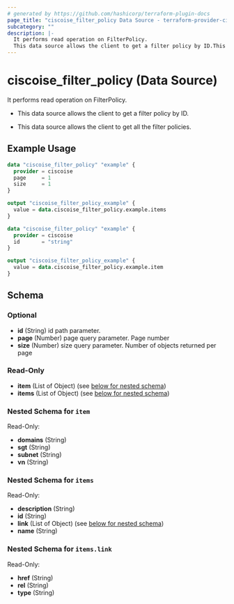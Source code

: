 ```yaml
---
# generated by https://github.com/hashicorp/terraform-plugin-docs
page_title: "ciscoise_filter_policy Data Source - terraform-provider-ciscoise"
subcategory: ""
description: |-
  It performs read operation on FilterPolicy.
  This data source allows the client to get a filter policy by ID.This data source allows the client to get all the filter policies.
---
```


# ciscoise_filter_policy (Data Source)

It performs read operation on FilterPolicy.

- This data source allows the client to get a filter policy by ID.

- This data source allows the client to get all the filter policies.

## Example Usage

```terraform
data "ciscoise_filter_policy" "example" {
  provider = ciscoise
  page     = 1
  size     = 1
}

output "ciscoise_filter_policy_example" {
  value = data.ciscoise_filter_policy.example.items
}

data "ciscoise_filter_policy" "example" {
  provider = ciscoise
  id       = "string"
}

output "ciscoise_filter_policy_example" {
  value = data.ciscoise_filter_policy.example.item
}
```

<!-- schema generated by tfplugindocs -->
## Schema

### Optional

- **id** (String) id path parameter.
- **page** (Number) page query parameter. Page number
- **size** (Number) size query parameter. Number of objects returned per page

### Read-Only

- **item** (List of Object) (see [below for nested schema](#nestedatt--item))
- **items** (List of Object) (see [below for nested schema](#nestedatt--items))

<a id="nestedatt--item"></a>
### Nested Schema for `item`

Read-Only:

- **domains** (String)
- **sgt** (String)
- **subnet** (String)
- **vn** (String)


<a id="nestedatt--items"></a>
### Nested Schema for `items`

Read-Only:

- **description** (String)
- **id** (String)
- **link** (List of Object) (see [below for nested schema](#nestedobjatt--items--link))
- **name** (String)

<a id="nestedobjatt--items--link"></a>
### Nested Schema for `items.link`

Read-Only:

- **href** (String)
- **rel** (String)
- **type** (String)


